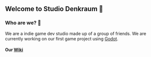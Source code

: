 ## Welcome to Studio Denkraum 👋

### Who are we? 🧙
We are a indie game dev studio made up of a group of friends. We are currently working on our first game project using [Godot](https://godotengine.org/).

#### Our [Wiki](https://studio-denkraum.github.io)
<!--

**Here are some ideas to get you started:**

🙋‍♀️ A short introduction - what is your organization all about?
🌈 Contribution guidelines - how can the community get involved?
👩‍💻 Useful resources - where can the community find your docs? Is there anything else the community should know?
🍿 Fun facts - what does your team eat for breakfast?
🧙 Remember, you can do mighty things with the power of [Markdown](https://docs.github.com/github/writing-on-github/getting-started-with-writing-and-formatting-on-github/basic-writing-and-formatting-syntax)
-->
